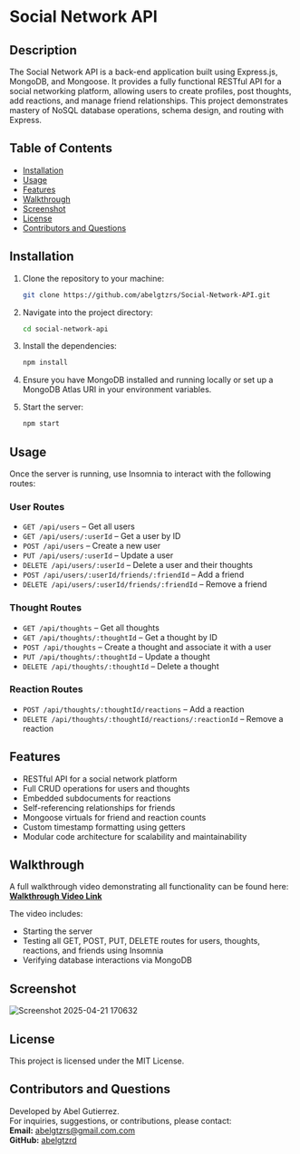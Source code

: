 # Social Network API

## Description
The Social Network API is a back-end application built using Express.js, MongoDB, and Mongoose. It provides a fully functional RESTful API for a social networking platform, allowing users to create profiles, post thoughts, add reactions, and manage friend relationships. This project demonstrates mastery of NoSQL database operations, schema design, and routing with Express.

## Table of Contents
- [Installation](#installation)
- [Usage](#usage)
- [Features](#features)
- [Walkthrough](#walkthrough)
- [Screenshot](#screenshot)
- [License](#license)
- [Contributors and Questions](#contributors-and-questions)

## Installation
1. Clone the repository to your machine:
   ```bash
   git clone https://github.com/abelgtzrs/Social-Network-API.git
   ```

2. Navigate into the project directory:
   ```bash
   cd social-network-api
   ```

3. Install the dependencies:
   ```bash
   npm install
   ```

4. Ensure you have MongoDB installed and running locally or set up a MongoDB Atlas URI in your environment variables.

5. Start the server:
   ```bash
   npm start
   ```

## Usage
Once the server is running, use Insomnia to interact with the following routes:

### User Routes
- `GET /api/users` – Get all users
- `GET /api/users/:userId` – Get a user by ID
- `POST /api/users` – Create a new user
- `PUT /api/users/:userId` – Update a user
- `DELETE /api/users/:userId` – Delete a user and their thoughts
- `POST /api/users/:userId/friends/:friendId` – Add a friend
- `DELETE /api/users/:userId/friends/:friendId` – Remove a friend

### Thought Routes
- `GET /api/thoughts` – Get all thoughts
- `GET /api/thoughts/:thoughtId` – Get a thought by ID
- `POST /api/thoughts` – Create a thought and associate it with a user
- `PUT /api/thoughts/:thoughtId` – Update a thought
- `DELETE /api/thoughts/:thoughtId` – Delete a thought

### Reaction Routes
- `POST /api/thoughts/:thoughtId/reactions` – Add a reaction
- `DELETE /api/thoughts/:thoughtId/reactions/:reactionId` – Remove a reaction

## Features
- RESTful API for a social network platform
- Full CRUD operations for users and thoughts
- Embedded subdocuments for reactions
- Self-referencing relationships for friends
- Mongoose virtuals for friend and reaction counts
- Custom timestamp formatting using getters
- Modular code architecture for scalability and maintainability

## Walkthrough
A full walkthrough video demonstrating all functionality can be found here:  
**[Walkthrough Video Link](https://www.youtube.com/watch?v=aaJlmcUgj1Y)**

The video includes:
- Starting the server
- Testing all GET, POST, PUT, DELETE routes for users, thoughts, reactions, and friends using Insomnia
- Verifying database interactions via MongoDB

## Screenshot
![Screenshot 2025-04-21 170632](https://github.com/user-attachments/assets/bafcc135-4529-42e9-8deb-b008adc58f4b)


## License
This project is licensed under the MIT License.

## Contributors and Questions
Developed by Abel Gutierrez.  
For inquiries, suggestions, or contributions, please contact:  
**Email:** abelgtzrs@gmail.com.com  
**GitHub:** [abelgtzrd](https://github.com/abelgtzrs/)
